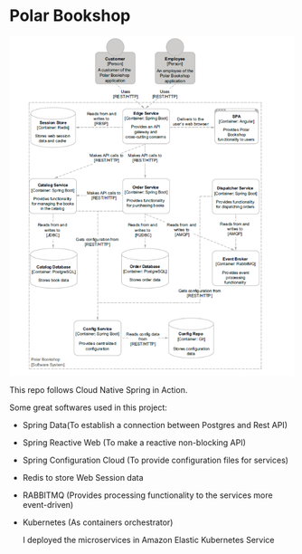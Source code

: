 # Polar Bookshop

![System Architecture](Capture.PNG)

This repo follows Cloud Native Spring in Action.

Some great softwares used in this project:
- Spring Data(To establish a connection between Postgres and Rest API)

- Spring Reactive Web (To make a reactive non-blocking API)

- Spring Configuration Cloud (To provide configuration files for services)

- Redis to store Web Session data

- RABBITMQ (Provides processing functionality to the services more event-driven)

- Kubernetes (As containers orchestrator)

    I deployed the microservices in Amazon Elastic Kubernetes Service 


